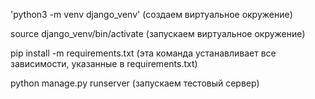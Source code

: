 'python3 -m venv django_venv'              (создаем виртуальное окружение)

source django_venv/bin/activate            (запускаем виртуальное окружение) 

pip install -m requirements.txt            (эта команда устанавливает все зависимости, указанные в requirements.txt)

python manage.py runserver                 (запускаем тестовый сервер)